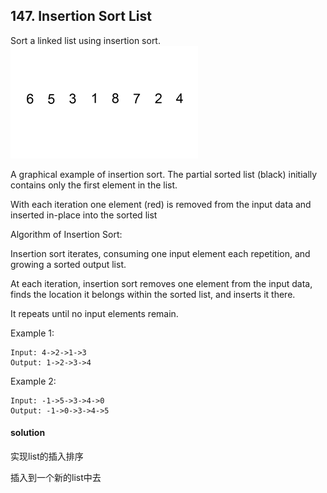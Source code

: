 ## 147. Insertion Sort List

Sort a linked list using insertion sort.
![](./Insertion-sort-example-300px.gif)

A graphical example of insertion sort. The partial sorted list (black) initially contains only the first element in the list.

With each iteration one element (red) is removed from the input data and inserted in-place into the sorted list
 

Algorithm of Insertion Sort:

Insertion sort iterates, consuming one input element each repetition, and growing a sorted output list.

At each iteration, insertion sort removes one element from the input data, finds the location it belongs within the sorted list, and inserts it there.

It repeats until no input elements remain.

Example 1:
```
Input: 4->2->1->3
Output: 1->2->3->4
```
Example 2:
```
Input: -1->5->3->4->0
Output: -1->0->3->4->5
```

#### solution
实现list的插入排序

插入到一个新的list中去